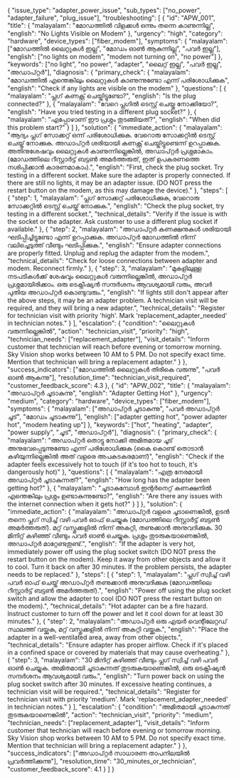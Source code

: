 {
  "issue_type": "adapter_power_issue",
  "sub_types": ["no_power", "adapter_failure", "plug_issue"],
  "troubleshooting": [
    {
      "id": "APW_001",
      "title": {
        "malayalam": "മോഡത്തിൽ വിളക്കൾ ഒന്നും തന്നെ കാണുന്നില്ല",
        "english": "No Lights Visible on Modem"
      },
      "urgency": "high",
      "category": "hardware",
      "device_types": ["fiber_modem"],
      "symptoms": {
        "malayalam": ["മോഡത്തിൽ ലൈറ്റുകൾ ഇല്ല", "മോഡം ഓൺ ആകുന്നില്ല", "പവർ ഇല്ല"],
        "english": ["no lights on modem", "modem not turning on", "no power"]
      },
      "keywords": ["no light", "no power", "adapter", "ലൈറ്റ് ഇല്ല", "പവർ ഇല്ല", "അഡാപ്റ്റർ"],
      "diagnosis": {
        "primary_check": {
          "malayalam": "മോഡത്തിൽ എന്തെങ്കിലും ലൈറ്റുകൾ കാണുന്നുണ്ടോ എന്ന് പരിശോധിക്കുക",
          "english": "Check if any lights are visible on the modem"
        },
        "questions": [
          {
            "malayalam": "പ്ലഗ് കണക്റ്റ് ചെയ്തിട്ടുണ്ടോ?",
            "english": "Is the plug connected?"
          },
          {
            "malayalam": "വേറെ പ്ലഗിൽ ടെസ്റ്റ് ചെയ്തു നോക്കിയോ?",
            "english": "Have you tried testing in a different plug socket?"
          },
          {
            "malayalam": "എപ്പോഴാണ് ഈ പ്രശ്നം തുടങ്ങിയത്?",
            "english": "When did this problem start?"
          }
        ]
      },
      "solution": {
        "immediate_action": {
          "malayalam": "ആദ്യം പ്ലഗ് സോക്കറ്റ് ഒന്ന് പരിശോധിക്കുക. വേറൊരു സോക്കറ്റിൽ ടെസ്റ്റ് ചെയ്ത് നോക്കുക. അഡാപ്റ്റർ ശരിയായി കണക്റ്റ് ചെയ്തിട്ടുണ്ടെന്ന് ഉറപ്പാക്കുക. അതിനുശേഷവും ലൈറ്റുകൾ കാണുന്നില്ലെങ്കിൽ, അഡാപ്റ്റർ പ്രശ്നമാകാം. (മോഡത്തിലെ റീസ്റ്റാർട്ട് ബട്ടൺ അമർത്തരുത്, ഇത് ഉപകരണത്തെ നശിപ്പിക്കാൻ കാരണമാകാം).",
          "english": "First, check the plug socket. Try testing in a different socket. Make sure the adapter is properly connected. If there are still no lights, it may be an adapter issue. (DO NOT press the restart button on the modem, as this may damage the device)."
        },
        "steps": [
          {
            "step": 1,
            "malayalam": "പ്ലഗ് സോക്കറ്റ് പരിശോധിക്കുക, വേറൊരു സോക്കറ്റിൽ ടെസ്റ്റ് ചെയ്ത് നോക്കുക.",
            "english": "Check the plug socket, try testing in a different socket.",
            "technical_details": "Verify if the issue is with the socket or the adapter. Ask customer to use a different plug socket if available."
          },
          {
            "step": 2,
            "malayalam": "അഡാപ്റ്റർ കണക്ഷനുകൾ ശരിയായി ഘടിപ്പിച്ചിട്ടുണ്ടോ എന്ന് ഉറപ്പാക്കുക. അഡാപ്റ്റർ മോഡത്തിൽ നിന്ന് വലിച്ചെടുത്ത് വീണ്ടും ഘടിപ്പിക്കുക.",
            "english": "Ensure adapter connections are properly fitted. Unplug and replug the adapter from the modem.",
            "technical_details": "Check for loose connections between adapter and modem. Reconnect firmly."
          },
          {
            "step": 3,
            "malayalam": "മുകളിലുള്ള നടപടികൾക്ക് ശേഷവും ലൈറ്റുകൾ വരുന്നില്ലെങ്കിൽ, അഡാപ്റ്റർ പ്രശ്നമായിരിക്കാം. ഒരു ടെക്നീഷ്യൻ സന്ദർശനം ആവശ്യമായി വരും, അവർ പുതിയ അഡാപ്റ്റർ കൊണ്ടുവരും.",
            "english": "If lights still don't appear after the above steps, it may be an adapter problem. A technician visit will be required, and they will bring a new adapter.",
            "technical_details": "Register for technician visit with priority 'high'. Mark 'replacement_adapter_needed' in technician notes."
          }
        ],
        "escalation": {
          "condition": "ലൈറ്റുകൾ വരുന്നില്ലെങ്കിൽ",
          "action": "technician_visit",
          "priority": "high",
          "technician_needs": ["replacement_adapter"],
          "visit_details": "Inform customer that technician will reach before evening or tomorrow morning. Sky Vision shop works between 10 AM to 5 PM. Do not specify exact time. Mention that technician will bring a replacement adapter."
        }
      },
      "success_indicators": ["മോഡത്തിൽ ലൈറ്റുകൾ തിരികെ വരുന്നു", "പവർ ഓൺ ആകുന്നു"],
      "resolution_time": "technician_visit_required",
      "customer_feedback_score": 4.3
    },
    {
      "id": "APW_002",
      "title": {
        "malayalam": "അഡാപ്റ്റർ ചൂടാകുന്നു",
        "english": "Adapter Getting Hot"
      },
      "urgency": "medium",
      "category": "hardware",
      "device_types": ["fiber_modem"],
      "symptoms": {
        "malayalam": ["അഡാപ്റ്റർ ചൂടാകുന്നു", "പവർ അഡാപ്റ്റർ ചൂട്", "മോഡം ചൂടാകുന്നു"],
        "english": ["adapter getting hot", "power adapter hot", "modem heating up"]
      },
      "keywords": ["hot", "heating", "adapter", "power supply", "ചൂട്", "അഡാപ്റ്റർ"],
      "diagnosis": {
        "primary_check": {
          "malayalam": "അഡാപ്റ്റർ തൊട്ടു നോക്കി അമിതമായ ചൂട് അനുഭവപ്പെടുന്നുണ്ടോ എന്ന് പരിശോധിക്കുക (കൈ കൊണ്ട് തൊടാൻ കഴിയുന്നില്ലെങ്കിൽ അത് വളരെ അപകടകരമാണ്)",
          "english": "Check if the adapter feels excessively hot to touch (if it's too hot to touch, it's dangerously hot)"
        },
        "questions": [
          {
            "malayalam": "എത്ര നേരമായി അഡാപ്റ്റർ ചൂടാകുന്നത്?",
            "english": "How long has the adapter been getting hot?"
          },
          {
            "malayalam": "ചൂടാകുമ്പോൾ ഇന്റർനെറ്റ് കണക്ഷനിൽ എന്തെങ്കിലും പ്രശ്നം ഉണ്ടാകുന്നുണ്ടോ?",
            "english": "Are there any issues with the internet connection when it gets hot?"
          }
        ]
      },
      "solution": {
        "immediate_action": {
          "malayalam": "അഡാപ്റ്റർ വളരെ ചൂടാണെങ്കിൽ, ഉടൻ തന്നെ പ്ലഗ് സ്വിച്ച് വഴി പവർ ഓഫ് ചെയ്യുക (മോഡത്തിലെ റീസ്റ്റാർട്ട് ബട്ടൺ അമർത്തരുത്). മറ്റ് വസ്തുക്കളിൽ നിന്ന് അകറ്റി, തണുക്കാൻ അനുവദിക്കുക. 30 മിനിറ്റ് കഴിഞ്ഞ് വീണ്ടും പവർ ഓൺ ചെയ്യുക. പ്രശ്നം തുടരുകയാണെങ്കിൽ, അഡാപ്റ്റർ മാറ്റേണ്ടതുണ്ട്.",
          "english": "If the adapter is very hot, immediately power off using the plug socket switch (DO NOT press the restart button on the modem). Keep it away from other objects and allow it to cool. Turn it back on after 30 minutes. If the problem persists, the adapter needs to be replaced."
        },
        "steps": [
          {
            "step": 1,
            "malayalam": "പ്ലഗ് സ്വിച്ച് വഴി പവർ ഓഫ് ചെയ്ത് അഡാപ്റ്റർ തണുക്കാൻ അനുവദിക്കുക (മോഡത്തിലെ റീസ്റ്റാർട്ട് ബട്ടൺ അമർത്തരുത്).",
            "english": "Power off using the plug socket switch and allow the adapter to cool (DO NOT press the restart button on the modem).",
            "technical_details": "Hot adapter can be a fire hazard. Instruct customer to turn off the power and let it cool down for at least 30 minutes."
          },
          {
            "step": 2,
            "malayalam": "അഡാപ്റ്റർ ഒരു എയർ വെന്റിലേറ്റഡ് സ്ഥലത്ത് വയ്ക്കുക, മറ്റ് വസ്തുക്കളിൽ നിന്ന് അകറ്റി വയ്ക്കുക.",
            "english": "Place the adapter in a well-ventilated area, away from other objects.",
            "technical_details": "Ensure adapter has proper airflow. Check if it's placed in a confined space or covered by materials that may cause overheating."
          },
          {
            "step": 3,
            "malayalam": "30 മിനിറ്റ് കഴിഞ്ഞ് വീണ്ടും പ്ലഗ് സ്വിച്ച് വഴി പവർ ഓൺ ചെയ്യുക. അമിതമായി ചൂടാകുന്നത് തുടരുകയാണെങ്കിൽ, ഒരു ടെക്നീഷ്യൻ സന്ദർശനം ആവശ്യമായി വരും.",
            "english": "Turn power back on using the plug socket switch after 30 minutes. If excessive heating continues, a technician visit will be required.",
            "technical_details": "Register for technician visit with priority 'medium'. Mark 'replacement_adapter_needed' in technician notes."
          }
        ],
        "escalation": {
          "condition": "അമിതമായി ചൂടാകുന്നത് തുടരുകയാണെങ്കിൽ",
          "action": "technician_visit",
          "priority": "medium",
          "technician_needs": ["replacement_adapter"],
          "visit_details": "Inform customer that technician will reach before evening or tomorrow morning. Sky Vision shop works between 10 AM to 5 PM. Do not specify exact time. Mention that technician will bring a replacement adapter."
        }
      },
      "success_indicators": ["അഡാപ്റ്റർ സാധാരണ താപനിലയിൽ പ്രവർത്തിക്കുന്നു"],
      "resolution_time": "30_minutes_or_technician",
      "customer_feedback_score": 4.1
    }
  ]
} 
